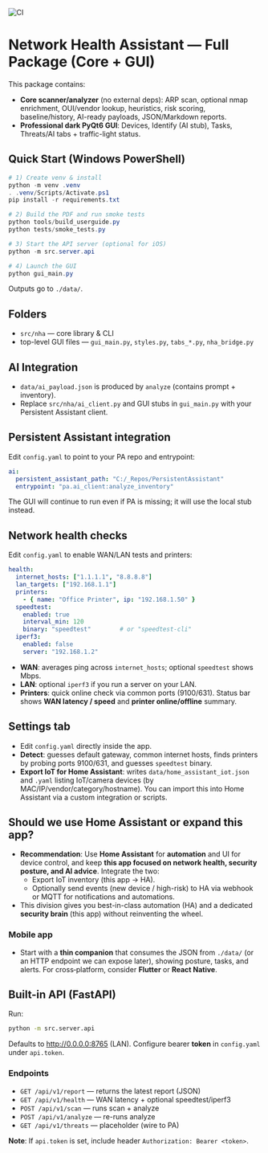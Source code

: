 ![CI](https://github.com/GregRPro1/NetworkHealthAssistant/actions/workflows/ci.yml/badge.svg)

# Network Health Assistant — Full Package (Core + GUI)
This package contains:
- **Core scanner/analyzer** (no external deps): ARP scan, optional nmap enrichment, OUI/vendor lookup, heuristics, risk scoring, baseline/history, AI-ready payloads, JSON/Markdown reports.
- **Professional dark PyQt6 GUI**: Devices, Identify (AI stub), Tasks, Threats/AI tabs + traffic-light status.

## Quick Start (Windows PowerShell)
```powershell
# 1) Create venv & install
python -m venv .venv
. .venv/Scripts/Activate.ps1
pip install -r requirements.txt

# 2) Build the PDF and run smoke tests
python tools/build_userguide.py
python tests/smoke_tests.py

# 3) Start the API server (optional for iOS)
python -m src.server.api

# 4) Launch the GUI
python gui_main.py

```

Outputs go to `./data/`.

## Folders
- `src/nha` — core library & CLI
- top-level GUI files — `gui_main.py`, `styles.py`, `tabs_*.py`, `nha_bridge.py`

## AI Integration
- `data/ai_payload.json` is produced by `analyze` (contains prompt + inventory).
- Replace `src/nha/ai_client.py` and GUI stubs in `gui_main.py` with your Persistent Assistant client.


## Persistent Assistant integration
Edit `config.yaml` to point to your PA repo and entrypoint:

```yaml
ai:
  persistent_assistant_path: "C:/_Repos/PersistentAssistant"
  entrypoint: "pa.ai_client:analyze_inventory"
```

The GUI will continue to run even if PA is missing; it will use the local stub instead.


## Network health checks
Edit `config.yaml` to enable WAN/LAN tests and printers:

```yaml
health:
  internet_hosts: ["1.1.1.1", "8.8.8.8"]
  lan_targets: ["192.168.1.1"]
  printers:
    - { name: "Office Printer", ip: "192.168.1.50" }
  speedtest:
    enabled: true
    interval_min: 120
    binary: "speedtest"        # or "speedtest-cli"
  iperf3:
    enabled: false
    server: "192.168.1.2"
```
- **WAN**: averages ping across `internet_hosts`; optional `speedtest` shows Mbps.
- **LAN**: optional `iperf3` if you run a server on your LAN.
- **Printers**: quick online check via common ports (9100/631).
Status bar shows **WAN latency / speed** and **printer online/offline** summary.


## Settings tab
- Edit `config.yaml` directly inside the app.
- **Detect**: guesses default gateway, common internet hosts, finds printers by probing ports 9100/631, and guesses `speedtest` binary.
- **Export IoT for Home Assistant**: writes `data/home_assistant_iot.json` and `.yaml` listing IoT/camera devices (by MAC/IP/vendor/category/hostname). You can import this into Home Assistant via a custom integration or scripts.

## Should we use Home Assistant or expand this app?
- **Recommendation**: Use **Home Assistant** for **automation** and UI for device control, and keep **this app focused on network health, security posture, and AI advice**. Integrate the two:
  - Export IoT inventory (this app → HA).
  - Optionally send events (new device / high-risk) to HA via webhook or MQTT for notifications and automations.
- This division gives you best-in-class automation (HA) and a dedicated **security brain** (this app) without reinventing the wheel.

### Mobile app
- Start with a **thin companion** that consumes the JSON from `./data/` (or an HTTP endpoint we can expose later), showing posture, tasks, and alerts. For cross‑platform, consider **Flutter** or **React Native**.


## Built-in API (FastAPI)
Run:
```bash
python -m src.server.api
```
Defaults to http://0.0.0.0:8765 (LAN). Configure bearer **token** in `config.yaml` under `api.token`.

### Endpoints
- `GET /api/v1/report` — returns the latest report (JSON)
- `GET /api/v1/health` — WAN latency + optional speedtest/iperf3
- `POST /api/v1/scan` — runs scan + analyze
- `POST /api/v1/analyze` — re-runs analyze
- `GET /api/v1/threats` — placeholder (wire to PA)

**Note**: If `api.token` is set, include header `Authorization: Bearer <token>`.
